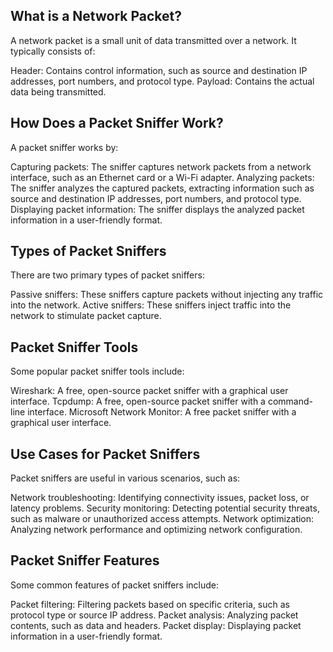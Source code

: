 What is a Network Packet?
--------------------------
A network packet is a small unit of data transmitted over a network. It typically consists of:

Header: Contains control information, such as source and destination IP addresses, port numbers, and protocol type.
Payload: Contains the actual data being transmitted.


How Does a Packet Sniffer Work?
--------------------------------
A packet sniffer works by:

Capturing packets: The sniffer captures network packets from a network interface, such as an Ethernet card or a Wi-Fi adapter.
Analyzing packets: The sniffer analyzes the captured packets, extracting information such as source and destination IP addresses, port numbers, and protocol type.
Displaying packet information: The sniffer displays the analyzed packet information in a user-friendly format.


Types of Packet Sniffers
--------------------------
There are two primary types of packet sniffers:

Passive sniffers: These sniffers capture packets without injecting any traffic into the network.
Active sniffers: These sniffers inject traffic into the network to stimulate packet capture.


Packet Sniffer Tools
--------------------
Some popular packet sniffer tools include:

Wireshark: A free, open-source packet sniffer with a graphical user interface.
Tcpdump: A free, open-source packet sniffer with a command-line interface.
Microsoft Network Monitor: A free packet sniffer with a graphical user interface.


Use Cases for Packet Sniffers
-----------------------------
Packet sniffers are useful in various scenarios, such as:

Network troubleshooting: Identifying connectivity issues, packet loss, or latency problems.
Security monitoring: Detecting potential security threats, such as malware or unauthorized access attempts.
Network optimization: Analyzing network performance and optimizing network configuration.


Packet Sniffer Features
-----------------------
Some common features of packet sniffers include:

Packet filtering: Filtering packets based on specific criteria, such as protocol type or source IP address.
Packet analysis: Analyzing packet contents, such as data and headers.
Packet display: Displaying packet information in a user-friendly format.



